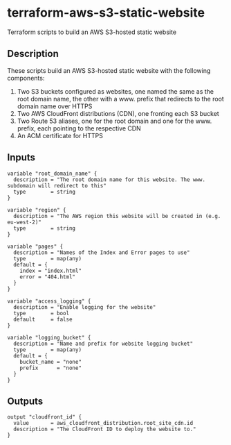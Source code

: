 # terraform-aws-s3-static-website
Terraform scripts to build an AWS S3-hosted static website

## Description
These scripts build an AWS S3-hosted static website with the following components:

1. Two S3 buckets configured as websites, one named the same as the root domain name, the other with a www. prefix that redirects to the root domain name over HTTPS
2. Two AWS CloudFront distributions (CDN), one fronting each S3 bucket
3. Two Route 53 aliases, one for the root domain and one for the www. prefix, each pointing to the respective CDN
4. An ACM certificate for HTTPS

## Inputs

```hcl
variable "root_domain_name" {
  description = "The root domain name for this website. The www. subdomain will redirect to this"
  type        = string
}

variable "region" {
  description = "The AWS region this website will be created in (e.g. eu-west-2)"
  type        = string
}

variable "pages" {
  description = "Names of the Index and Error pages to use"
  type        = map(any)
  default = {
    index = "index.html"
    error = "404.html"
  }
}

variable "access_logging" {
  description = "Enable logging for the website"
  type        = bool
  default     = false
}

variable "logging_bucket" {
  description = "Name and prefix for website logging bucket"
  type        = map(any)
  default = {
    bucket_name = "none"
    prefix      = "none"
  }
}
```

## Outputs

```hcl
output "cloudfront_id" {
  value       = aws_cloudfront_distribution.root_site_cdn.id
  description = "The CloudFront ID to deploy the website to."
}
```
